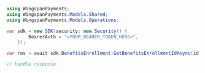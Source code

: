 <!-- Start SDK Example Usage [usage] -->
```csharp
using WingspanPayments;
using WingspanPayments.Models.Shared;
using WingspanPayments.Models.Operations;

var sdk = new SDK(security: new Security() {
        BearerAuth = "<YOUR_BEARER_TOKEN_HERE>",
    });

var res = await sdk.BenefitsEnrollment.GetBenefitsEnrollmentIdAsync(id: "string");

// handle response
```
<!-- End SDK Example Usage [usage] -->